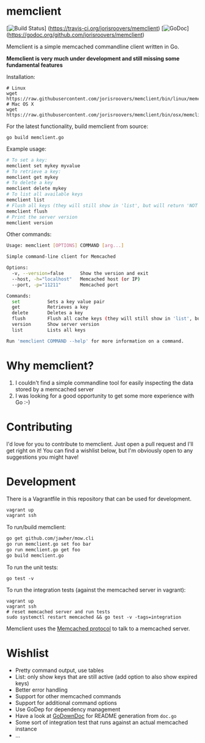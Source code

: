 # memclient #
[![Build Status](https://travis-ci.org/jorisroovers/memclient.svg?branch=master)]
(https://travis-ci.org/jorisroovers/memclient)
[![GoDoc](https://godoc.org/github.com/jorisroovers/memclient?status.svg)]
(https://godoc.org/github.com/jorisroovers/memclient)

Memclient is a simple memcached commandline client written in Go.

**Memclient is very much under development and still missing some fundamental features**

Installation:
```
# Linux
wget https://raw.githubusercontent.com/jorisroovers/memclient/bin/linux/memclient
# Mac OS X
wget https://raw.githubusercontent.com/jorisroovers/memclient/bin/osx/memclient
```
For the latest functionality, build memclient from source:
```
go build memclient.go
```

Example usage:
```bash
# To set a key:
memclient set mykey myvalue
# To retrieve a key:
memclient get mykey
# To delete a key
memclient delete mykey
# To list all available keys
memclient list
# Flush all keys (they will still show in 'list', but will return 'NOT FOUND' when fetched using 'memclient get')
memclient flush
# Print the server version
memclient version

```

Other commands:
```bash
Usage: memclient [OPTIONS] COMMAND [arg...]

Simple command-line client for Memcached

Options:
  -v, --version=false      Show the version and exit
  --host, -h="localhost"   Memcached host (or IP)
  --port, -p="11211"       Memcached port

Commands:
  set          Sets a key value pair
  get          Retrieves a key
  delete       Deletes a key
  flush        Flush all cache keys (they will still show in 'list', but will return 'NOT FOUND')
  version      Show server version
  list         Lists all keys

Run 'memclient COMMAND --help' for more information on a command.
```

# Why memclient? #
1. I couldn't find a simple commandline tool for easily inspecting the data stored by a memcached server
2. I was looking for a good opportunity to get some more experience with Go :-)

# Contributing #
I'd love for you to contribute to memclient. Just open a pull request and I'll get right on it! 
You can find a wishlist below, but I'm obviously open to any suggestions you might have!

# Development #
There is a Vagrantfile in this repository that can be used for development.

```bash  
vagrant up
vagrant ssh
```

To run/build memclient:

```bash
go get github.com/jawher/mow.cli
go run memclient.go set foo bar
go run memclient.go get foo
go build memclient.go
```

To run the unit tests:
```
go test -v
```
To run the integration tests (against the memcached server in vagrant):
```
vagrant up
vagrant ssh
# reset memcached server and run tests
sudo systemctl restart memcached && go test -v -tags=integration
```

Memclient uses the [Memcached protocol](https://github.com/memcached/memcached/blob/master/doc/protocol.txt) to
talk to a memcached server.

# Wishlist #
- Pretty command output, use tables
- List: only show keys that are still active (add option to also show expired keys)
- Better error handling
- Support for other memcached commands
- Support for additional command options
- Use GoDep for dependency management
- Have a look at [GoDownDoc](https://github.com/robertkrimen/godocdown) for README generation from ```doc.go```
- Some sort of integration test that runs against an actual memcached instance
- ...